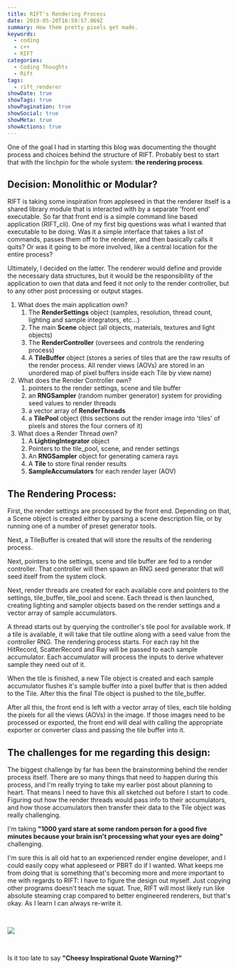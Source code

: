 ```yaml
---
title: RIFT's Rendering Process
date: 2019-05-20T16:59:57.069Z
summary: How them pretty pixels get made.
keywords:
  - coding
  - c++
  - RIFT
categories:
  - Coding Thoughts
  - Rift
tags:
  - rift_renderer
showDate: true
showTags: true
showPagination: true
showSocial: true
showMeta: true
showActions: true
---
```



One of the goal I had in starting this blog was documenting the thought process and choices behind the structure of RIFT.  Probably best to start that with the linchpin for the whole system: **the rendering process**.

## Decision: Monolithic or Modular?

RIFT is taking some inspiration from appleseed in that the renderer itself is a shared library module that is interacted with by a separate 'front end' executable.  So far that front end is a simple command line based application (RIFT_cli).  One of my first big questions was what I wanted that executable to be doing.  Was it a simple interface that takes a list of commands, passes them off to the renderer, and then basically calls it quits?  Or was it going to be more involved, like a central location for the entire process?

Ultimately, I decided on the latter.  The renderer would define and provide the necessary data structures, but it would be the responsibility of the application to own that data and feed it not only to the render controller, but to any other post processing or output stages.

1. What does the main application own?
   1. The **RenderSettings** object (samples, resolution, thread count, lighting and sample integrators, etc...)
   2. The main **Scene** object (all objects, materials, textures and light objects)
   3. The **RenderController** (oversees and controls the rendering process)
   4. A **TileBuffer** object (stores a series of tiles that are the raw results of the render process.  All render views (AOVs) are stored in an unordered map of pixel buffers inside each Tile by view name)
2. What does the Render Controller own?
   1. pointers to the render settings, scene and tile buffer
   2. an **RNGSampler** (random number generator) system for providing seed values to render threads
   3. a vector array of **RenderThreads**
   4. a **TilePool** object (this sections out the render image into 'tiles' of pixels and stores the four corners of it)
3. What does a Render Thread own?
   1. A **LightingIntegrator** object
   2. Pointers to the tile_pool, scene, and render settings
   3. An **RNGSampler** object for generating camera rays
   4. A **Tile** to store final render results
   5. **SampleAccumulators** for each render layer (AOV)

## The Rendering Process:

First, the render settings are processed by the front end.  Depending on that, a Scene object is created either by parsing a scene description file, or by running one of a number of preset generator tools.

Next, a TileBuffer is created that will store the results of the rendering process.

Next, pointers to the settings, scene and tile buffer are fed to a render controller.  That controller will then spawn an RNG seed generator that will seed itself from the system clock.

Next, render threads are created for each available core and pointers to the settings, tile_buffer, tile_pool and scene.  Each thread is then launched, creating lighting and sampler objects based on the render settings and a vector array of sample accumulators.

A thread starts out by querying the controller's tile pool for available work.  If a tile is available, it will take that tile outline along with a seed value from the controller RNG.  The rendering process starts.  For each ray hit the HitRecord, ScatterRecord and Ray will be passed to each sample accumulator.  Each accumulator will process the inputs to derive whatever sample they need out of it.

When the tile is finished, a new Tile object is created and each sample accumulator flushes it's sample buffer into a pixel buffer that is then added to the Tile.  After this the final Tile object is pushed to the tile_buffer.

After all this, the front end is left with a vector array of tiles, each tile holding the pixels for all the views (AOVs) in the image.  If those images need to be processed or exported, the front end will deal with calling the appropriate exporter or converter class and passing the tile buffer into it.

## The challenges for me regarding this design:

The biggest challenge by far has been the brainstorming behind the render process itself.  There are so many things that need to happen during this process, and I'm really trying to take my earlier post about planning to heart.  That means I need to have this all sketched out before I start to code.  Figuring out how the render threads would pass info to their accumulators, and how those accumulators then transfer their data to the Tile object was really challenging. 

 I'm taking **"1000 yard stare at some random person for a good five minutes because your brain isn't processing what your eyes are doing"** challenging.  

I'm sure this is all old hat to an experienced render engine developer, and I could easily copy what appleseed or PBRT do if I wanted.  What keeps me from doing that is something that's becoming more and more important to me with regards to RIFT: I have to figure the design out myself.  Just copying other programs doesn't teach me squat.  True, RIFT will most likely run like absolute steaming crap compared to better engineered renderers, but that's okay.  As I learn I can always re-write it.

<br>





![](/images/city-journey-orange-and-blue-wall-art_pe1043.jpg)

<br>

Is it too late to say **"Cheesy Inspirational Quote Warning?"**
